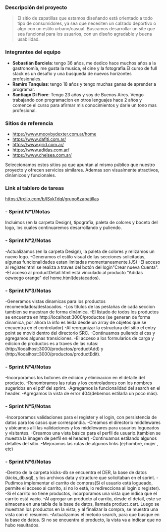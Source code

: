 ### **Descripción del proyecto** 
>El sitio de zapatillas que estamos diseñando está orientado a todo tipo de consumidores, ya sea que necesiten un calzado deportivo o algo con un estilo urbano/casual.
Buscamos desarrollar un site que sea funcional para los usuarios, con un diseño agradable y buena usabilidad.

### **Integrantes del equipo** 

- **Sebastián Barciela**: tengo 36 años, me dedico hace muchos años a la gastronomía, me gusta la musica, el cine y la fotografía.El curso de full stack es un desafio y una busqueda de nuevos horizontes profesionales.
- **Ramiro Tanquias**: tengo 18 años y tengo muchas ganas de aprender a programar.
- **Santiago Di Fiore**: Tengo 23 años y soy de Buenos Aires. Vengo trabajando con programacion en otros lenguajes hace 2 años y comence el curso para afirmar mis conocimientos y darle un tono mas profesional. 

### **Sitios de referencia**

- https://www.moovbydexter.com.ar/home
- https://www.dafiti.com.ar/
- https://www.grid.com.ar/
- https://www.adidas.com.ar/
- https://www.chelsea.com.ar/

Seleccionamos estos sitios ya que apuntan al mismo público que nuestro proyecto y ofrecen servicios similares. Ademas son visualmente atractivos, dinámicos y funcionales.

### **Link al tablero de tareas**
https://trello.com/b/lSxkTdql/grupo6zapatillas

### **- Sprint N°1/Notas**
Incluimos (en la carpeta Design), tipografía, paleta de colores y boceto del logo, los cuales continuaremos desarrollando y puliendo.

### **- Sprint N°2/Notas**
-Actualizamos (en la carpeta Design), la paleta de colores y relizamos un nuevo logo. 
-Generamos el estilo visual de las secciones solicitadas, algunas funcionalidades estan limitadas momentaneamente.(JS)
-El acceso al register.html se realiza a traves del botón del login"Crear nueva Cuenta".
-El acceso al productDetail.html está vinculado al producto "Adidas ozweego orange" del home.html(destacados).

### **- Sprint N°3/Notas**
-Generamos vistas dinamicas para los productos recomendados/destacados.
-Los titulos de las pestañas de cada seccion tambien se muestran de forma dinámica.
-El listado de todos los productos se encuentra en http://localhost:3000/productos (se generan de forma dinamica, por ahora la info es leida desde un array de objetos que se encuentra en el controlador)
-Al reorganizar la estructura del sitio el entry point se movió dentro del directorio SRC.
-Continuamos puliendo el css y agregamos algunas transiciones.
-El acceso a los formularios de carga y edicion de productos es a traves de las rutas:(http://localhost:3000/productos/productAdd) y
(http://localhost:3000/productos/productEdit).

### **- Sprint N°4/Notas**
-Incorporamos los botones de edicion y eliminacion en el detalle del producto.
-Renombramos las rutas y los controladores con los nombres sugeridos en el pdf del sprint.
-Agregamos la funcionalidad del search en el header.
-Agregamos la vista de error 404(debemos estilarla un poco más).

### **- Sprint N°5/Notas**
-Incorporamos validaciones para el register y el login, con persistencia de datos para los casos que correspondia.
-Creamos el directorio middlewares y ubicamos alli las validaciones y los middlewares para usuarios logueados y visitantes.
-Creamos una vista básica para el perfil de usuario.(tambien se muestra la imagen de perfil en el header)
-Continuamos estilando algunos detalles del sitio. 
-Mejoramos las rutas de algunos links (ej:hombre, mujer , etc)

### **- Sprint N°6/Notas**
-Dentro de la carpeta kicks-db se encuentra el DER, la base de datos (kicks_db.sql), y los archivos data y structure que solicitaban en el sprint.
-Pudimos implementar el carrito de compras(Si el usuario está logueado, permite el acceso al carrito, si no lo está, lo redirecciona al login o register).
-Si el carrito no tiene productos, incorporamos una vista que indica que el carrito está vacío.
-Al agregar un producto al carrito, desde el detail, este se almacena en una tabla de la base de datos, llamada product_cart. Luego se muestran los productos en la vista, y al finalizar la compra, se muestra una vista con el resumen.
-Actualizamos el metodo search, para que busque en la base de datos. Si no se encuentra el producto, la vista va a indicar que no hubo resultados.
